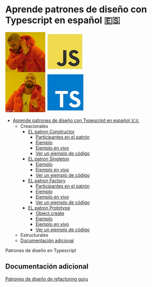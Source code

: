 
# Aprende patrones de diseño con Typescript en español 🇪🇸

![meme](./assets/meme.jpeg)

- [Aprende patrones de diseño con Typescript en español 🇪🇸](#aprende-patrones-de-dise%C3%B1o-con-typescript-en-espa%C3%B1ol-)
  - Creacionales
    - [EL patron Constructor](/src/creacionales/constructor.md#el-patron-constructor)
      - [Participantes en el patrón](/src/creacionales/constructor.md#participantes-en-el-patrón)
      - [Ejemplo](/src/creacionales/constructor.md#ejemplo)
      - [Ejemplo en vivo](/src/creacionales/constructor.md#ejemplo-en-vivo)
      - [Ver un ejemplo de código](/src/creacionales/constructor.md#ver-un-ejemplo-de-código)
    - [EL patron Singleton](/src/creacionales/singleton.md#el-patron-singleton)
      - [Ejemplo](/src/creacionales/singleton.md#ejemplo-1)
      - [Ejemplo en vivo](/src/creacionales/singleton.md#ejemplo-en-vivo)
      - [Ver un ejemplo de código](/src/creacionales/singleton.md#ver-un-ejemplo-de-código)
    - [EL patron Factory](/src/creacionales/factory.md#el-patron-factory)
      - [Participantes en el patrón](/src/creacionales/factory.md#participantes-en-el-patrón)
      - [Ejemplo](/src/creacionales/factory.md#ejemplo-2)
      - [Ejemplo en vivo](/src/creacionales/factory.md#ejemplo-en-vivo)
      - [Ver un ejemplo de código](/src/creacionales/factory.md#ver-un-ejemplo-de-código)
    - [EL patron Prototype](/src/creacionales/prototype.md#el-patron-prototype)
      - [Object.create](/src/creacionales/prototype.md#objectcreate)
      - [Ejemplo](/src/creacionales/prototype.md#ejemplo)
      - [Ejemplo en vivo](/src/creacionales/prototype.md#ejemplo-en-vivo)
      - [Ver un ejemplo de código](/src/creacionales/prototype.md#ver-un-ejemplo-de-código-3)
  - Estructurales
  - [Documentación adicional](#documentaci%C3%B3n-adicional)

Patrones de diseño en Typescript

## Documentación adicional

[Patrones de diseño de refactoring guru](https://refactoring.guru/es/design-patterns)
